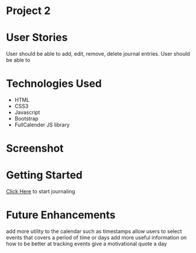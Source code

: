 # Project 2

# User Stories

User should be able to add, edit, remove, delete journal entries.
User should be able to

# Technologies Used

- HTML
- CSS3
- Javascript
- Bootstrap
- FullCalender JS library

# Screenshot

# Getting Started

[Click Here](https://note-it-now.herokuapp.com/journal) to start journaling

# Future Enhancements

add more utility to the calendar such as timestamps
allow users to select events that covers a period of time or days
add more useful information on how to be better at tracking events
give a motivational quote a day
